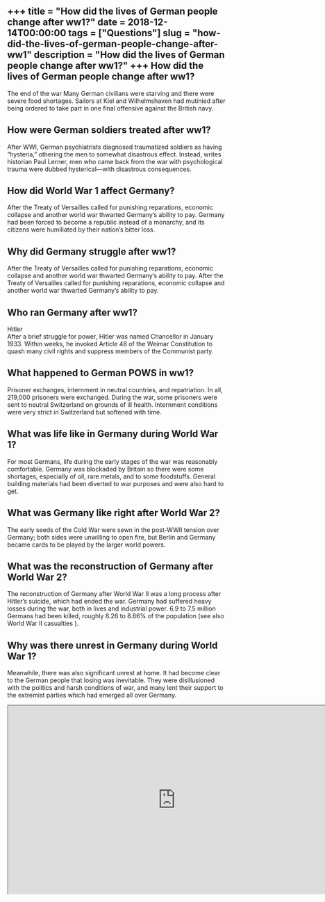 +++
title = "How did the lives of German people change after ww1?"
date = 2018-12-14T00:00:00
tags = ["Questions"]
slug = "how-did-the-lives-of-german-people-change-after-ww1"
description = "How did the lives of German people change after ww1?"
+++
How did the lives of German people change after ww1?
----------------------------------------------------

The end of the war Many German civilians were starving and there were severe food shortages. Sailors at Kiel and Wilhelmshaven had mutinied after being ordered to take part in one final offensive against the British navy.

How were German soldiers treated after ww1?
-------------------------------------------

After WWI, German psychiatrists diagnosed traumatized soldiers as having “hysteria,” othering the men to somewhat disastrous effect. Instead, writes historian Paul Lerner, men who came back from the war with psychological trauma were dubbed hysterical—with disastrous consequences.

How did World War 1 affect Germany?
-----------------------------------

After the Treaty of Versailles called for punishing reparations, economic collapse and another world war thwarted Germany’s ability to pay. Germany had been forced to become a republic instead of a monarchy, and its citizens were humiliated by their nation’s bitter loss.

Why did Germany struggle after ww1?
-----------------------------------

After the Treaty of Versailles called for punishing reparations, economic collapse and another world war thwarted Germany’s ability to pay. After the Treaty of Versailles called for punishing reparations, economic collapse and another world war thwarted Germany’s ability to pay.

Who ran Germany after ww1?
--------------------------

Hitler  
After a brief struggle for power, Hitler was named Chancellor in January 1933. Within weeks, he invoked Article 48 of the Weimar Constitution to quash many civil rights and suppress members of the Communist party.

What happened to German POWS in ww1?
------------------------------------

Prisoner exchanges, internment in neutral countries, and repatriation. In all, 219,000 prisoners were exchanged. During the war, some prisoners were sent to neutral Switzerland on grounds of ill health. Internment conditions were very strict in Switzerland but softened with time.

What was life like in Germany during World War 1?
-------------------------------------------------

For most Germans, life during the early stages of the war was reasonably comfortable. Germany was blockaded by Britain so there were some shortages, especially of oil, rare metals, and to some foodstuffs. General building materials had been diverted to war purposes and were also hard to get.

What was Germany like right after World War 2?
----------------------------------------------

The early seeds of the Cold War were sewn in the post-WWII tension over Germany; both sides were unwilling to open fire, but Berlin and Germany became cards to be played by the larger world powers.

What was the reconstruction of Germany after World War 2?
---------------------------------------------------------

The reconstruction of Germany after World War II was a long process after Hitler’s suicide, which had ended the war. Germany had suffered heavy losses during the war, both in lives and industrial power. 6.9 to 7.5 million Germans had been killed, roughly 8.26 to 8.86% of the population (see also World War II casualties ).

Why was there unrest in Germany during World War 1?
---------------------------------------------------

Meanwhile, there was also significant unrest at home. It had become clear to the German people that losing was inevitable. They were disillusioned with the politics and harsh conditions of war, and many lent their support to the extremist parties which had emerged all over Germany.

<iframe allow="accelerometer; autoplay; clipboard-write; encrypted-media; gyroscope; picture-in-picture" allowfullscreen="" class="__youtube_prefs__  epyt-is-override  no-lazyload" data-no-lazy="1" data-origheight="433" data-origwidth="770" data-skipgform_ajax_framebjll="" height="433" id="_ytid_27534" loading="lazy" src="https://www.youtube.com/embed/ssYACBz8gzs?enablejsapi=1&list=PLB2vhKMBjSxO8sWvxJQ_5GIHzsMkWwP4W&autoplay=0&cc_load_policy=0&cc_lang_pref=&iv_load_policy=1&loop=0&modestbranding=0&rel=1&fs=1&playsinline=0&autohide=2&theme=dark&color=red&controls=1&" title="YouTube player" width="770"></iframe>